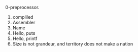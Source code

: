 
0-preprocessor.
1. compliled 
2. Assembler
3. Name
4. Hello, puts
5. Hello, printf
6. Size is not grandeur, and territory does not make a nation


